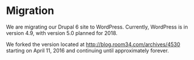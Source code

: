 # Migration

We are migrating our Drupal 6 site to WordPress. Currently, WordPress is in version 4.9, with version 5.0 planned for 2018.

We forked the version located at http://blog.room34.com/archives/4530 starting on April 11, 2016 and continuing until approximately forever.
